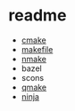 # readme

- [cmake](cmake/cmake.md)
- [makefile](makefile/gcc%20Makefile%20入门.md)
- [nmake](nmake/nmake.md)
- bazel
- scons
- [qmake](qmake/qmake.md)
- [ninja](ninja/ninja.md)